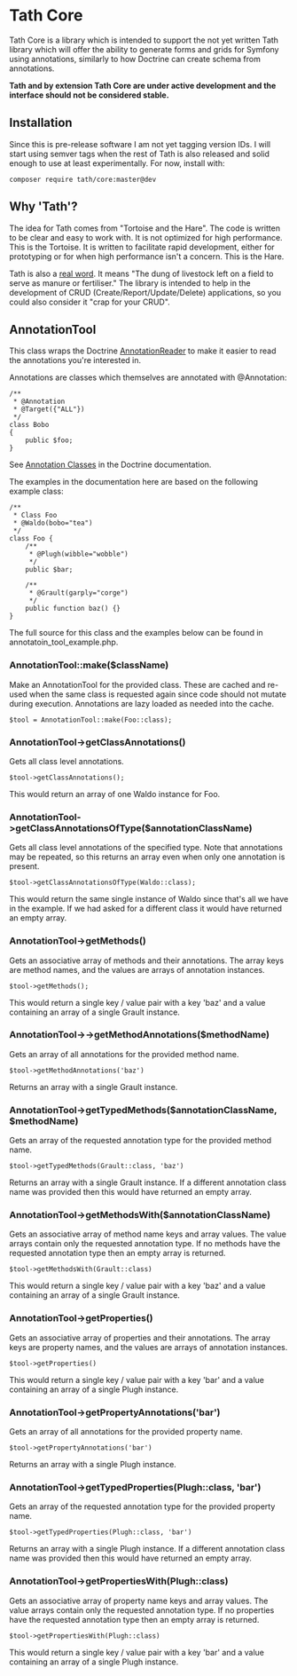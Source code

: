 Tath Core
=========
Tath Core is a library which is intended to support the not yet written Tath
library which will offer the ability to generate forms and grids for Symfony
using annotations, similarly to how Doctrine can create schema from annotations.

**Tath and by extension Tath Core are under active development and the interface
should not be considered stable.**

Installation
------------
Since this is pre-release software I am not yet tagging version IDs. I will start
using semver tags when the rest of Tath is also released and solid enough to use
at least experimentally. For now, install with:

    composer require tath/core:master@dev

Why 'Tath'?
-----------
The idea for Tath comes from "Tortoise and the Hare". The code is written to be clear
and easy to work with. It is not optimized for high performance. This is the Tortoise.
It is written to facilitate rapid development, either for prototyping or for when
high performance isn't a concern. This is the Hare.

Tath is also a [real word](https://en.wiktionary.org/wiki/tath). It means "The dung of
livestock left on a field to serve as manure or fertiliser." The library is intended
to help in the development of CRUD (Create/Report/Update/Delete) applications, so you
could also consider it "crap for your CRUD".

AnnotationTool
--------------
This class wraps the Doctrine 
[AnnotationReader](http://docs.doctrine-project.org/projects/doctrine-common/en/latest/reference/annotations.html)
to make it easier to read the annotations you're interested in.

Annotations are classes which themselves are annotated with @Annotation:

    /**
     * @Annotation
     * @Target({"ALL"})
     */
    class Bobo
    {
        public $foo;
    }
    
See [Annotation Classes](http://docs.doctrine-project.org/projects/doctrine-common/en/latest/reference/annotations.html#annotation-classes)
in the Doctrine documentation.

The examples in the documentation here are based on the following example class:

    /**
     * Class Foo
     * @Waldo(bobo="tea")
     */
    class Foo {
        /**
         * @Plugh(wibble="wobble")
         */
        public $bar;
    
        /**
         * @Grault(garply="corge")
         */
        public function baz() {}
    }

The full source for this class and the examples below can be found in
annotatoin_tool_example.php.

### AnnotationTool::make($className)
Make an AnnotationTool for the provided class. These are cached and re-used when
the same class is requested again since code should not mutate during execution.
Annotations are lazy loaded as needed into the cache.

    $tool = AnnotationTool::make(Foo::class);
    
### AnnotationTool->getClassAnnotations()
Gets all class level annotations.

    $tool->getClassAnnotations();

This would return an array of one Waldo instance for Foo.

### AnnotationTool->getClassAnnotationsOfType($annotationClassName)
Gets all class level annotations of the specified type. Note that annotations may be
repeated, so this returns an array even when only one annotation is present.

    $tool->getClassAnnotationsOfType(Waldo::class);
    
This would return the same single instance of Waldo since that's all we have in the
example. If we had asked for a different class it would have returned an empty array.

### AnnotationTool->getMethods()
Gets an associative array of methods and their annotations. The array keys are method
names, and the values are arrays of annotation instances.

    $tool->getMethods();
    
This would return a single key / value pair with a key 'baz' and a value containing
an array of a single Grault instance.

### AnnotationTool->->getMethodAnnotations($methodName)
Gets an array of all annotations for the provided method name.

    $tool->getMethodAnnotations('baz')
    
Returns an array with a single Grault instance.

### AnnotationTool->getTypedMethods($annotationClassName, $methodName)
Gets an array of the requested annotation type for the provided method name.

    $tool->getTypedMethods(Grault::class, 'baz')
    
Returns an array with a single Grault instance. If a different annotation class name
was provided then this would have returned an empty array.

### AnnotationTool->getMethodsWith($annotationClassName)
Gets an associative array of method name keys and array values. The value arrays contain
only the requested annotation type. If no methods have the requested annotation type then
an empty array is returned.

    $tool->getMethodsWith(Grault::class)

This would return a single key / value pair with a key 'baz' and a value containing
an array of a single Grault instance.

### AnnotationTool->getProperties()
Gets an associative array of properties and their annotations. The array keys are 
property names, and the values are arrays of annotation instances.

    $tool->getProperties()
    
This would return a single key / value pair with a key 'bar' and a value containing
an array of a single Plugh instance.

### AnnotationTool->getPropertyAnnotations('bar')
Gets an array of all annotations for the provided property name.

    $tool->getPropertyAnnotations('bar')
    
Returns an array with a single Plugh instance.

### AnnotationTool->getTypedProperties(Plugh::class, 'bar')
Gets an array of the requested annotation type for the provided property name.

    $tool->getTypedProperties(Plugh::class, 'bar')
    
Returns an array with a single Plugh instance. If a different annotation class name
was provided then this would have returned an empty array.

### AnnotationTool->getPropertiesWith(Plugh::class)
Gets an associative array of property name keys and array values. The value arrays contain
only the requested annotation type. If no properties have the requested annotation type then
an empty array is returned.

    $tool->getPropertiesWith(Plugh::class)
    
This would return a single key / value pair with a key 'bar' and a value containing
an array of a single Plugh instance.
